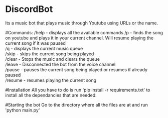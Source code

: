 # DiscordBot
Its a music bot that plays music through Youtube using URLs or the name.

#Commands:
/help - displays all the available commands
/p <keywords> - finds the song on youtube and plays it in your current channel. Will resume playing the current song if it was paused\
/q - displays the current music queue\
/skip - skips the current song being played\
/clear - Stops the music and clears the queue\
/leave - Disconnected the bot from the voice channel\
/pause - pauses the current song being played or resumes if already paused\
/resume - resumes playing the current song
  
#Installation
All you have to do is run 'pip install -r requirements.txt' to install all the dependancies that are needed.
  
#Starting the bot
Go to the directory where all the files are at and run 'python main.py'
